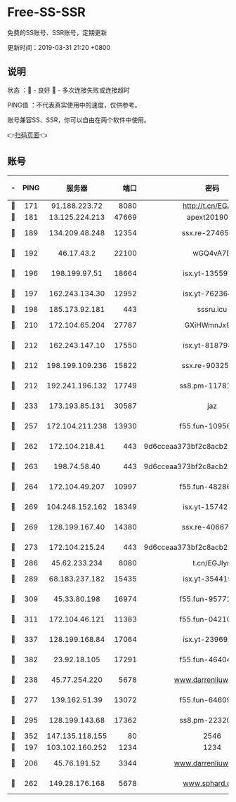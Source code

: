 # Free-SS-SSR

免费的SS账号、SSR账号，定期更新

更新时间：2019-03-31 21:20 +0800

## 说明

状态     ：🙂 - 良好 🙁 - 多次连接失败或连接超时

PING值   ：不代表真实使用中的速度，仅供参考。

账号兼容SS、SSR，你可以自由在两个软件中使用。

👉[扫码页面](https://liesauer.github.io/Free-SS-SSR/)👈

## 账号

|-|PING|服务器|端口|密码|加密方式|区域|
|:----:|:----:|:-----:|-----:|:----:|:----:|:----:|
|🙂|171|91.188.223.72|8080|http://t.cn/EGJIyrl|rc4-md5|RU|
|🙂|181|13.125.224.213|47669|apext2019001|chacha20|KR|
|🙂|189|134.209.48.248|12354|ssx.re-27465668|aes-256-cfb|US|
|🙂|192|46.17.43.2|22100|wGQ4vA7D|aes-256-gcm|RU|
|🙂|196|198.199.97.51|18664|isx.yt-13559717|aes-256-cfb|US|
|🙂|197|162.243.134.30|12952|isx.yt-76236422|aes-256-cfb|US|
|🙂|198|185.173.92.181|443|sssru.icu|rc4-md5|RU|
|🙂|210|172.104.65.204|27787|GXiHWmnJx94S|aes-256-cfb|JP|
|🙂|212|162.243.147.10|17550|isx.yt-81879846|aes-256-cfb|US|
|🙂|212|198.199.109.236|15822|ssx.re-90325864|aes-256-cfb|US|
|🙂|212|192.241.196.132|17749|ss8.pm-11781750|aes-256-cfb|US|
|🙂|233|173.193.85.131|30587|jaz|aes-256-cfb|US|
|🙂|257|172.104.211.238|13930|f55.fun-10956587|aes-256-cfb|US|
|🙂|262|172.104.218.41|443|9d6cceaa373bf2c8acb22e60b6a58be6|aes-256-cfb|US|
|🙂|263|198.74.58.40|443|9d6cceaa373bf2c8acb22e60b6a58be6|aes-256-cfb|US|
|🙂|264|172.104.49.207|10997|f55.fun-48286538|aes-256-cfb|SG|
|🙂|269|104.248.152.162|18349|isx.yt-15742711|aes-256-cfb|SG|
|🙂|269|128.199.167.40|14380|ssx.re-40667368|aes-256-cfb|SG|
|🙂|273|172.104.215.24|443|9d6cceaa373bf2c8acb22e60b6a58be6|aes-256-cfb|US|
|🙂|286|45.62.233.234|8080|t.cn/EGJIyrl|rc4-md5|CA|
|🙂|289|68.183.237.182|15435|isx.yt-35441993|aes-256-cfb|SG|
|🙂|309|45.33.80.198|16974|f55.fun-95771159|aes-256-cfb|US|
|🙂|311|172.104.46.121|11383|f55.fun-04210255|aes-256-cfb|SG|
|🙂|337|128.199.168.84|17064|isx.yt-23969273|aes-256-cfb|SG|
|🙂|382|23.92.18.105|17291|f55.fun-46404698|aes-256-cfb|US|
|🙂|238|45.77.254.220|5678|www.darrenliuwei.com|aes-256-cfb|SG|
|🙂|277|139.162.51.39|13072|f55.fun-64609790|aes-256-cfb|SG|
|🙂|295|128.199.143.68|17362|ss8.pm-22320506|aes-256-cfb|SG|
|🙂|352|147.135.118.155|80|2546|chacha20|US|
|🙁|197|103.102.160.252|1234|1234|rc4-md5|JP|
|🙁|206|45.76.191.52|3344|www.darrenliuwei.com|aes-256-cfb|JP|
|🙁|262|149.28.176.168|5678|www.sphard.com|aes-256-cfb|AU|

